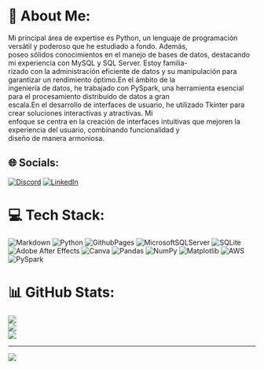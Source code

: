 
# 💫 About Me:
Mi principal área de expertise es Python, un lenguaje de programación versátil y poderoso que he estudiado a fondo. Además,<br>
poseo sólidos conocimientos en el manejo de bases de datos, destacando mi experiencia con MySQL y SQL Server. Estoy familia-<br>
rizado con la administración eficiente de datos y su manipulación para garantizar un rendimiento óptimo.En el ámbito de la <br>
ingeniería de datos, he trabajado con PySpark, una herramienta esencial para el procesamiento distribuido de datos a gran <br>
escala.En el desarrollo de interfaces de usuario, he utilizado Tkinter para crear soluciones interactivas y atractivas. Mi <br>
enfoque se centra en la creación de interfaces intuitivas que mejoren la experiencia del usuario, combinando funcionalidad y<br>
diseño de manera armoniosa.


## 🌐 Socials:
[![Discord](https://img.shields.io/badge/Discord-%237289DA.svg?logo=discord&logoColor=white)](https://discord.gg/rhema12) [![LinkedIn](https://img.shields.io/badge/LinkedIn-%230077B5.svg?logo=linkedin&logoColor=white)](https://www.linkedin.com/in/daniel-felipe-cruz-guevara-6846861a3/) 

# 💻 Tech Stack:
![Markdown](https://img.shields.io/badge/markdown-%23000000.svg?style=for-the-badge&logo=markdown&logoColor=white) ![Python](https://img.shields.io/badge/python-3670A0?style=for-the-badge&logo=python&logoColor=ffdd54) ![GithubPages](https://img.shields.io/badge/github%20pages-121013?style=for-the-badge&logo=github&logoColor=white) ![MicrosoftSQLServer](https://img.shields.io/badge/Microsoft%20SQL%20Server-CC2927?style=for-the-badge&logo=microsoft%20sql%20server&logoColor=white) ![SQLite](https://img.shields.io/badge/sqlite-%2307405e.svg?style=for-the-badge&logo=sqlite&logoColor=white) ![Adobe After Effects](https://img.shields.io/badge/Adobe%20After%20Effects-9999FF.svg?style=for-the-badge&logo=Adobe%20After%20Effects&logoColor=white) ![Canva](https://img.shields.io/badge/Canva-%2300C4CC.svg?style=for-the-badge&logo=Canva&logoColor=white) ![Pandas](https://img.shields.io/badge/pandas-%23150458.svg?style=for-the-badge&logo=pandas&logoColor=white) ![NumPy](https://img.shields.io/badge/numpy-%23013243.svg?style=for-the-badge&logo=numpy&logoColor=white) ![Matplotlib](https://img.shields.io/badge/Matplotlib-%23ffffff.svg?style=for-the-badge&logo=Matplotlib&logoColor=black) ![AWS](https://img.shields.io/badge/AWS-%23FF9900.svg?style=for-the-badge&logo=amazon-aws&logoColor=white) ![PySpark](https://img.shields.io/badge/Apache%20Spark-FDEE21?style=for-the-badge&logo=apachespark&logoColor=black)
# 📊 GitHub Stats:
![](https://github-readme-stats.vercel.app/api?username=Rhema1517&theme=tokyonight&hide_border=false&include_all_commits=false&count_private=false)<br/>
![](https://github-readme-streak-stats.herokuapp.com/?user=Rhema1517&theme=tokyonight&hide_border=false)<br/>
![](https://github-readme-stats.vercel.app/api/top-langs/?username=Rhema1517&theme=tokyonight&hide_border=false&include_all_commits=false&count_private=false&layout=compact)

---
[![](https://visitcount.itsvg.in/api?id=Rhema1517&icon=0&color=0)](https://visitcount.itsvg.in)

